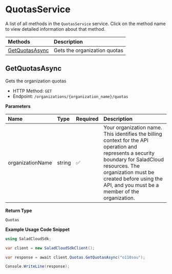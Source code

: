 # QuotasService

A list of all methods in the `QuotasService` service. Click on the method name to view detailed information about that method.

| Methods                           | Description                  |
| :-------------------------------- | :--------------------------- |
| [GetQuotasAsync](#getquotasasync) | Gets the organization quotas |

## GetQuotasAsync

Gets the organization quotas

- HTTP Method: `GET`
- Endpoint: `/organizations/{organization_name}/quotas`

**Parameters**

| Name             | Type   | Required | Description                                                                                                                                                                                                                                         |
| :--------------- | :----- | :------- | :-------------------------------------------------------------------------------------------------------------------------------------------------------------------------------------------------------------------------------------------------- |
| organizationName | string | ✅       | Your organization name. This identifies the billing context for the API operation and represents a security boundary for SaladCloud resources. The organization must be created before using the API, and you must be a member of the organization. |

**Return Type**

`Quotas`

**Example Usage Code Snippet**

```csharp
using SaladCloudSdk;

var client = new SaladCloudSdkClient();

var response = await client.Quotas.GetQuotasAsync("o110sou");

Console.WriteLine(response);
```
